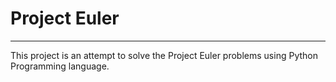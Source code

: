 # Project Euler

---
This project is an attempt to solve the Project Euler problems using Python Programming language.